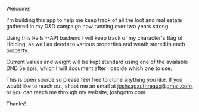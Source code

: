 Welcome!

I'm building this app to help me keep track of all the loot and real estate gathered in my D&D campaign now running over two years strong. 

Using this Rails --API backend  I will keep track of my character's Bag of Holding, as well as deeds to various properties and weath stored in each property. 

Current values and weight will be kept standard using one of the available DND 5e apis, which I will document after I decide which one to use. 

This is open source so please feel free to clone anything you like. If you would like to reach out, shoot me an email at joshuagauthreaux@gmail.com, or you can reach me through my website, joshgotro.com. 

Thanks!
